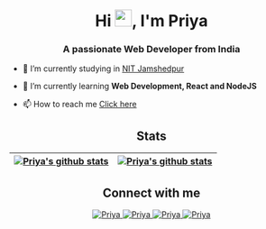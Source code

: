 <h1 align="center">Hi <img src="https://media.giphy.com/media/hvRJCLFzcasrR4ia7z/giphy.gif" width="30px"/>, I'm Priya</h1>
<h3 align="center">A passionate Web Developer from India</h3>


- 🔭 I’m currently studying in [NIT Jamshedpur](https://www.nitjsr.ac.in/)

- 🌱 I’m currently learning **Web Development, React and NodeJS**

- 📫 How to reach me [Click here](https://www.linkedin.com/in/priya-majhi/)


<!-- --------------------------------------------------------------------------------------------------------------------------------------- -->

<h2 align="center">Stats</h2>

| <a href="https://github.com/Priiyyya-21"><img align="center" src="https://streak-stats.demolab.com/?user=Priiyyya-21&theme=highcontrast" alt="Priya's github stats" /></a> |  <a href="https://github.com/Priiyyya-21"><img align="center" src="https://github-readme-stats.vercel.app/api?username=Priiyyya-21&count_private=true&theme=vision-friendly-dark&show_icons=true" alt="Priya's github stats" /></a> |
| ------------- | ------------- |

<!-- --------------------------------------------------------------------------------------------------------------------------------------- -->   


<h2 align="center">Connect with me</h2>

<p align="center">
  
 <a href="https://linkedin.com/in/priya-majhi">
   <img alt="Priya" src="https://img.shields.io/badge/-LinkedIn-blue?style=flat-square&logo=Linkedin&logoColor=white&link=https://linkedin.com/in/priya-majhi/" />
 </a>
  
 <a href="https://www.instagram.com/_______p.r.i.y.aaaaa_________">
   <img alt="Priya" src="https://img.shields.io/badge/-Instagram-red?style=flat-square&logo=Instagram&logoColor=white&link=https://www.instagram.com/_______p.r.i.y.aaaaa_________/" />
 </a>

 </a>
 <a href="mailto:priyamajhi79@gmail.com">
   <img alt="Priya" src="https://img.shields.io/badge/-Email-pink?style=flat-square&logo=Gmail&logoColor=white&link=mailto:priyamajhi79@gmail.com" />
 </a>
 
 <a href="https://github.com/Priiyyya-21">
   <img alt="Priya" src="https://img.shields.io/github/followers/Priiyyya-21?label=follow&style=social" />
 </a>   
 
</p>

<!-- --------------------------------------------------------------------------------------------------------------------------------------- -->
